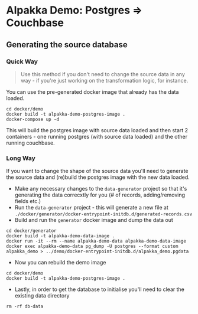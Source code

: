 # Alpakka Demo: Postgres ⇒ Couchbase

## Generating the source database

### Quick Way

> Use this method if you don't need to change the source data in any way - if you're just working on the transformation logic, for instance.

You can use the pre-generated docker image that already has the data loaded.

```shell script
cd docker/demo
docker build -t alpakka-demo-postgres-image .
docker-compose up -d
```

This will build the postgres image with source data loaded and then start 2 containers - one running postgres (with source data loaded) and the other running couchbase.

### Long Way

If you want to change the shape of the source data you'll need to generate the source data and (re)build the postgres image with the new data loaded.

* Make any necessary changes to the `data-generator` project so that it's generating the data correcxtly for you (# of records, adding/removing fields etc.)
* Run the `data-generator` project - this will generate a new file at `./docker/generator/docker-entrypoint-initdb.d/generated-records.csv`
* Build and run the `generator` docker image and dump the data out

```shell script
cd docker/generator
docker build -t alpakka-demo-data-image .
docker run -it --rm --name alpakka-demo-data alpakka-demo-data-image
docker exec alpakka-demo-data pg_dump -U postgres --format custom alpakka_demo > ../demo/docker-entrypoint-initdb.d/alpakka_demo.pgdata
```

* Now you can rebuild the demo image

```shell script
cd docker/demo
docker build -t alpakka-demo-postgres-image .
```

* Lastly, in order to get the database to initialise you'll need to clear the existing data directory

```shell script
rm -rf db-data
```
